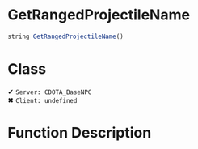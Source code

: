 # GetRangedProjectileName
```js
string GetRangedProjectileName()
```
# Class
✔ `Server: CDOTA_BaseNPC`  
✖ `Client: undefined`  

# Function Description

